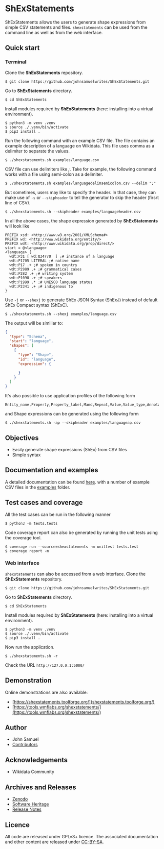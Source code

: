 # ShExStatements
ShExStatements allows the users to generate shape expressions from simple CSV statements and files. `shexstatements` can be used from the command line as well as from the web interface.

## Quick start
### Terminal
Clone the **ShExStatements** repository.
```
$ git clone https://github.com/johnsamuelwrites/ShExStatements.git 
```

Go to **ShExStatements** directory.
```
$ cd ShExStatements
```

Install modules required by **ShExStatements** (here: installing into a virtual environment).
```
$ python3 -m venv .venv
$ source ./.venv/bin/activate
$ pip3 install .
```

Run the following command with an example CSV file. The file contains an example description of a language on Wikidata. This file uses comma as a delimiter to separate the values.
```
$ ./shexstatements.sh examples/language.csv
```

CSV file can use delimiters like _;_. Take for example, the following command works with a file using semi-colon as a delimiter.

```
$ ./shexstatements.sh examples/languagedelimsemicolon.csv --delim ";"
```

But sometimes, users may like to specify the header. In that case, they can make use of `-s` or `--skipheader` to tell the generator to skip the header (firsrt line of CSV).

```
$ ./shexstatements.sh --skipheader examples/languageheader.csv 
```

In all the above cases, the shape expression generated by **ShExStatements** will look like
```
PREFIX xsd: <http://www.w3.org/2001/XMLSchema#>
PREFIX wd: <http://www.wikidata.org/entity/>
PREFIX wdt: <http://www.wikidata.org/prop/direct/>
start = @<language>
<language> {
  wdt:P31 [ wd:Q34770  ] ;# instance of a language
  wdt:P1705 LITERAL ;# native name
  wdt:P17 .+ ;# spoken in country
  wdt:P2989 .+ ;# grammatical cases
  wdt:P282 .+ ;# writing system
  wdt:P1098 .+ ;# speakers
  wdt:P1999 .* ;# UNESCO language status
  wdt:P2341 .+ ;# indigenous to
}
```

Use `-j` or `--shexj` to generate ShEx JSON Syntax (ShExJ) instead of default ShEx Compact syntax (ShExC).

```
$ ./shexstatements.sh --shexj examples/language.csv 
```

The output will be similiar to:

```json
{
  "type": "Schema",
  "start": "language",
  "shapes": [
    {
      "type": "Shape",
      "id": "language",
      "expression": {

      }
    }
  ]
}
```
It's also possible to use application profiles of the following form
```
Entity_name,Property,Property_label,Mand,Repeat,Value,Value_type,Annotation
```
and Shape expressions can be generated using the following form
```
$ ./shexstatements.sh -ap --skipheader examples/languageap.csv 
```


## Objectives
* Easily generate shape expressions (ShEx) from CSV files 
* Simple syntax


## Documentation and examples
A detailed documentation can be found [here](./docs/docs.md). with a number of example CSV files in the [examples](examples/) folder.

## Test cases and coverage
All the test cases can be run in  the following manner
```
$ python3 -m tests.tests
```

Code coverage report can also be generated by running the unit tests using the coverage tool.
```
$ coverage run --source=shexstatements -m unittest tests.test
$ coverage report -m
```

### Web interface
`shexstatements` can also be accessed from a web interface.
Clone the **ShExStatements** repository.
```
$ git clone https://github.com/johnsamuelwrites/ShExStatements.git 
```

Go to **ShExStatements** directory.
```
$ cd ShExStatements
```

Install modules required by **ShExStatements** (here: installing into a virtual environment).
```
$ python3 -m venv .venv
$ source ./.venv/bin/activate
$ pip3 install .
```

Now run the application.
```
$ ./shexstatements.sh -r 
```

Check the URL `http://127.0.0.1:5000/`

## Demonstration
Online demonstrations are also available:

* [https://shexstatements.toolforge.org/](shexstatements.toolforge.org/)
* [https://tools.wmflabs.org/shexstatements/](https://tools.wmflabs.org/shexstatements/)

## Author
* John Samuel
* [Contributors](https://github.com/johnsamuelwrites/ShExStatements/graphs/contributors)

## Acknowledgements
* Wikidata Community

## Archives and Releases
* [Zenodo](https://doi.org/10.5281/zenodo.3723870)
* [Software Heritage](https://archive.softwareheritage.org/browse/origin/https://github.com/johnsamuelwrites/ShExStatements/directory/)
* [Release Notes](RELEASE.md)

## Licence
All code are released under GPLv3+ licence. The associated documentation and other content are released under [CC-BY-SA](http://creativecommons.org/licenses/by-sa/4.0/).
